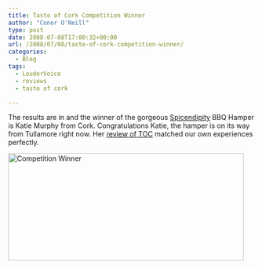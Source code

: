 ```yaml
---
title: Taste of Cork Competition Winner
author: "Conor O'Neill"
type: post
date: 2008-07-08T17:00:32+00:00
url: /2008/07/08/taste-of-cork-competition-winner/
categories:
  - Blog
tags:
  - LouderVoice
  - reviews
  - taste of cork

---
```

The results are in and the winner of the gorgeous [Spicendipity][1] BBQ Hamper is Katie Murphy from Cork. Congratulations Katie, the hamper is on its way from Tullamore right now. Her [review of TOC][2] matched our own experiences perfectly.

[<img class="aligncenter size-full wp-image-122" title="winner" src="http://www.loudervoice.com/wp-content/uploads/2008/07/winner.jpg" alt="Competition Winner" width="480" height="219" />][3]

 [1]: http://www.spicendipity.com/
 [2]: http://www.loudervoice.com/reviews/190178731
 [3]: http://www.loudervoice.com/wp-content/uploads/2008/07/winner.jpg